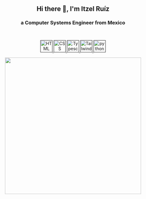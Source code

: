 <h2 align="center">Hi there 👋, I'm Itzel Ruíz</h2>
<h3 align="center">a Computer Systems Engineer from Mexico</h4>

<br>

<p align="center">
  <a href="" target="_blank" rel="noreferrer"> 
    <img src="https://cdn.icon-icons.com/icons2/2107/PNG/512/file_type_html_icon_130541.png" alt="HTML" width="40" height="40"/>
  </a> 
  <a href="" target="_blank" rel="noreferrer"> 
    <img src="https://cdn.icon-icons.com/icons2/2107/PNG/512/file_type_css_icon_130661.png" alt="CSS" width="40" height="40"/>
  </a>
  <a href="" target="_blank" rel="noreferrer"> 
    <img src="https://cdn.icon-icons.com/icons2/2107/PNG/512/file_type_typescript_official_icon_130107.png" alt="Typescript" width="40" height="40"/> 
  </a>   
  <a href="" target="_blank" rel="noreferrer"> 
    <img src="https://cdn.icon-icons.com/icons2/2107/PNG/512/file_type_tailwind_icon_130128.png" alt="Tailwind" width="40" height="40"/> 
  </a>   
  <a href="" target="_blank" rel="noreferrer"> 
    <img src="https://avatars.githubusercontent.com/u/44914786?s=200&v=4" alt="python" width="40" alt="Astro" height="40"/> 
  </a>   
</p>

<div align="center">
  <a href="https://github.com/ItzelBlanca">  
    <img src="https://github-readme-stats.vercel.app/api?username=ItzelBlanca" width="450"/>
  </a>
</div>
